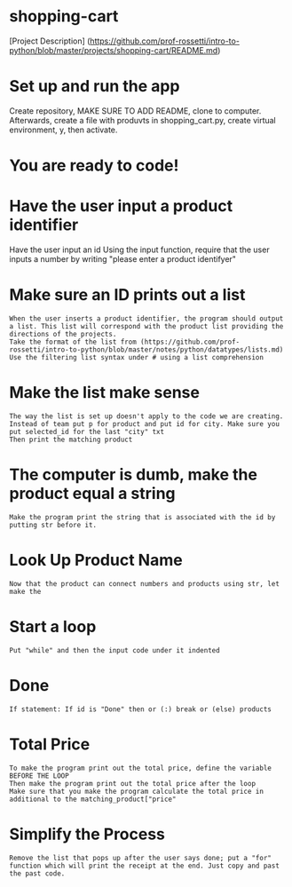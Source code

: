 # shopping-cart

[Project Description]
    (https://github.com/prof-rossetti/intro-to-python/blob/master/projects/shopping-cart/README.md)
# Set up and run the app
Create repository, MAKE SURE TO ADD README, clone to computer. Afterwards, create a file with produvts in shopping_cart.py, create virtual environment, y, then activate.
# You are ready to code! 
# Have the user input a product identifier
Have the user input an id
Using the input function, require that the user inputs a number by writing "please enter a product identifyer"
# Make sure an ID prints out a list
    When the user inserts a product identifier, the program should output a list. This list will correspond with the product list providing the directions of the projects. 
    Take the format of the list from (https://github.com/prof-rossetti/intro-to-python/blob/master/notes/python/datatypes/lists.md)
    Use the filtering list syntax under # using a list comprehension

# Make the list make sense
    The way the list is set up doesn't apply to the code we are creating. Instead of team put p for product and put id for city. Make sure you put selected_id for the last "city" txt 
    Then print the matching product

# The computer is dumb, make the product equal a string
    Make the program print the string that is associated with the id by putting str before it.

# Look Up Product Name  
    Now that the product can connect numbers and products using str, let make the 

# Start a loop
    Put "while" and then the input code under it indented

# Done
    If statement: If id is "Done" then or (:) break or (else) products

# Total Price
    To make the program print out the total price, define the variable BEFORE THE LOOP
    Then make the program print out the total price after the loop
    Make sure that you make the program calculate the total price in additional to the matching_product["price"
    
# Simplify the Process
    Remove the list that pops up after the user says done; put a "for" function which will print the receipt at the end. Just copy and past the past code.